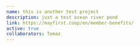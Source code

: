 ```yaml
---
name: this is another test project
description: just a test ocean river pond
link: https://mayfirst.coop/en/member-benefits/
active: true
collaborators: Tomaz
---
```


